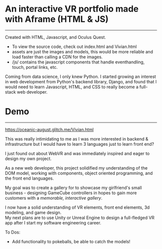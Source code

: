 # An interactive VR portfolio made with Aframe (HTML &amp; JS)
-------
Created with HTML, Javascript, and Oculus Quest.  
   * To view the source code, check out index.html and Vivian.html 
   * assets are just the images and models, this would be more reliable and load faster than calling a CDN for the images.
   * /js/ contains the javascript components that handle eventhandling, touch, portal links, etc. 

Coming from data science, I only knew Python. I started growing an interest in web development from Python's backend library, Django, and found that I would need to learn Javascript, HTML, and CSS to really become a full-stack web developer.  

# Demo
--------
https://oceanic-august.glitch.me/Vivian.html

This was really intimidating to me as I was more interested in backend & infrastructure but I would have to learn 3 languages just to learn front end?   
    
I just found out about WebVR and was immediately inspired and eager to design my own project.  
    
As a new web developer, this project solidified my understanding of the DOM model, working with components, object oriented programming, and the front end languages.

My goal was to create a gallery for to showcase my girlfriend's small business - designing GameCube controllers in hopes to gain more customers with a *memorable, interactive gallery*.  

I now have a solid understanding of VR elements, front end elements, 3d modeling, and game design.   
My next plans are to use Unity or Unreal Engine to design a full-fledged VR app after I start my software engineering career.

To Dos:

   * Add functionality to pokeballs, be able to catch the models!
